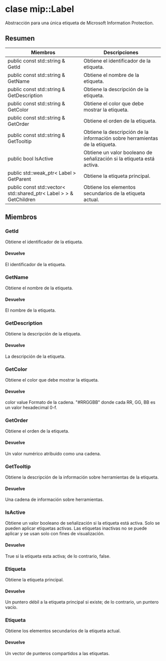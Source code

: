 # <a name="class-miplabel"></a>clase mip::Label 
Abstracción para una única etiqueta de Microsoft Information Protection.
## <a name="summary"></a>Resumen
 Miembros                        | Descripciones                                
--------------------------------|---------------------------------------------
public const std::string & GetId | Obtiene el identificador de la etiqueta.
public const std::string & GetName | Obtiene el nombre de la etiqueta.
public const std::string & GetDescription | Obtiene la descripción de la etiqueta.
public const std::string & GetColor | Obtiene el color que debe mostrar la etiqueta.
public const std::string & GetOrder | Obtiene el orden de la etiqueta.
public const std::string & GetTooltip | Obtiene la descripción de la información sobre herramientas de la etiqueta.
public bool IsActive | Obtiene un valor booleano de señalización si la etiqueta está activa.
public std::weak_ptr< Label > GetParent | Obtiene la etiqueta principal.
public const std::vector< std::shared_ptr< Label > > & GetChildren | Obtiene los elementos secundarios de la etiqueta actual.
## <a name="members"></a>Miembros
### <a name="getid"></a>GetId
Obtiene el identificador de la etiqueta.
#### <a name="returns"></a>Devuelve
El identificador de la etiqueta.
### <a name="getname"></a>GetName
Obtiene el nombre de la etiqueta.
#### <a name="returns"></a>Devuelve
El nombre de la etiqueta.
### <a name="getdescription"></a>GetDescription
Obtiene la descripción de la etiqueta.
#### <a name="returns"></a>Devuelve
La descripción de la etiqueta.
### <a name="getcolor"></a>GetColor
Obtiene el color que debe mostrar la etiqueta.
#### <a name="returns"></a>Devuelve
color value Formato de la cadena. "#RRGGBB" donde cada RR, GG, BB es un valor hexadecimal 0-f.
### <a name="getorder"></a>GetOrder
Obtiene el orden de la etiqueta.
#### <a name="returns"></a>Devuelve
Un valor numérico atribuido como una cadena.
### <a name="gettooltip"></a>GetTooltip
Obtiene la descripción de la información sobre herramientas de la etiqueta.
#### <a name="returns"></a>Devuelve
Una cadena de información sobre herramientas.
### <a name="isactive"></a>IsActive
Obtiene un valor booleano de señalización si la etiqueta está activa.
Solo se pueden aplicar etiquetas activas. Las etiquetas inactivas no se puede aplicar y se usan solo con fines de visualización. 
#### <a name="returns"></a>Devuelve
True si la etiqueta esta activa; de lo contrario, false.
### <a name="label"></a>Etiqueta
Obtiene la etiqueta principal.
#### <a name="returns"></a>Devuelve
Un puntero débil a la etiqueta principal si existe; de lo contrario, un puntero vacío.
### <a name="label"></a>Etiqueta
Obtiene los elementos secundarios de la etiqueta actual.
#### <a name="returns"></a>Devuelve
Un vector de punteros compartidos a las etiquetas.